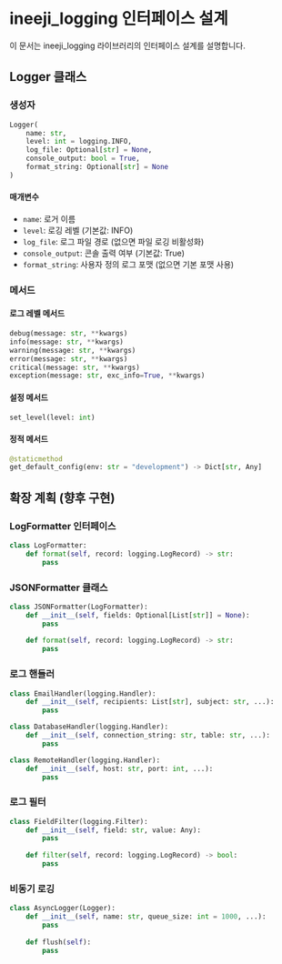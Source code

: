 # ineeji_logging 인터페이스 설계

이 문서는 ineeji_logging 라이브러리의 인터페이스 설계를 설명합니다.

## Logger 클래스

### 생성자

```python
Logger(
    name: str, 
    level: int = logging.INFO,
    log_file: Optional[str] = None,
    console_output: bool = True,
    format_string: Optional[str] = None
)
```

#### 매개변수
- `name`: 로거 이름
- `level`: 로깅 레벨 (기본값: INFO)
- `log_file`: 로그 파일 경로 (없으면 파일 로깅 비활성화)
- `console_output`: 콘솔 출력 여부 (기본값: True)
- `format_string`: 사용자 정의 로그 포맷 (없으면 기본 포맷 사용)

### 메서드

#### 로그 레벨 메서드
```python
debug(message: str, **kwargs)
info(message: str, **kwargs)
warning(message: str, **kwargs)
error(message: str, **kwargs)
critical(message: str, **kwargs)
exception(message: str, exc_info=True, **kwargs)
```

#### 설정 메서드
```python
set_level(level: int)
```

#### 정적 메서드
```python
@staticmethod
get_default_config(env: str = "development") -> Dict[str, Any]
```

## 확장 계획 (향후 구현)

### LogFormatter 인터페이스
```python
class LogFormatter:
    def format(self, record: logging.LogRecord) -> str:
        pass
```

### JSONFormatter 클래스
```python
class JSONFormatter(LogFormatter):
    def __init__(self, fields: Optional[List[str]] = None):
        pass
    
    def format(self, record: logging.LogRecord) -> str:
        pass
```

### 로그 핸들러
```python
class EmailHandler(logging.Handler):
    def __init__(self, recipients: List[str], subject: str, ...):
        pass

class DatabaseHandler(logging.Handler):
    def __init__(self, connection_string: str, table: str, ...):
        pass

class RemoteHandler(logging.Handler):
    def __init__(self, host: str, port: int, ...):
        pass
```

### 로그 필터
```python
class FieldFilter(logging.Filter):
    def __init__(self, field: str, value: Any):
        pass
    
    def filter(self, record: logging.LogRecord) -> bool:
        pass
```

### 비동기 로깅
```python
class AsyncLogger(Logger):
    def __init__(self, name: str, queue_size: int = 1000, ...):
        pass
    
    def flush(self):
        pass
``` 